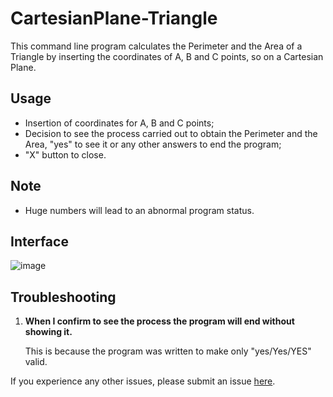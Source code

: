 # CartesianPlane-Triangle
 This command line program calculates the Perimeter and the Area of a Triangle by inserting the coordinates of A, B and C points, so on a Cartesian Plane.

## Usage
 - Insertion of coordinates for A, B and C points;
 - Decision to see the process carried out to obtain the Perimeter and the Area, "yes" to see it or any other answers to end the program;
 - "X" button to close.

## Note
 - Huge numbers will lead to an abnormal program status.

## Interface
![image](https://github.com/Kevin4e/CartesianPlane-Triangle/assets/123682082/0c939879-38ab-4549-950f-e9e210acfc75)

## Troubleshooting
 1. **When I confirm to see the process the program will end without showing it.**

    This is because the program was written to make only "yes/Yes/YES" valid.

If you experience any other issues, please submit an issue [here](https://github.com/Kevin4e/CartesianPlane-Triangle/issues).
    
    
